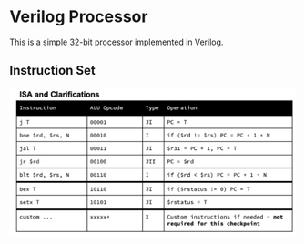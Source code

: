 # Verilog Processor
This is a simple 32-bit processor implemented in Verilog.

## Instruction Set
![Instruction Set](instruction_set.png "table of the instruction set")